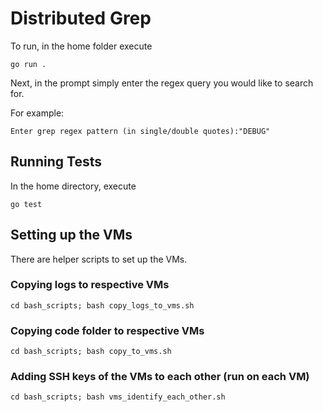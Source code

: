 # Distributed Grep
To run, in the home folder execute

```
go run .
```

Next, in the prompt simply enter the regex query you would like to search for.

For example:
```
Enter grep regex pattern (in single/double quotes):"DEBUG"
```

## Running Tests
In the home directory, execute
```
go test
```

## Setting up the VMs
There are helper scripts to set up the VMs.

### Copying logs to respective VMs
```
cd bash_scripts; bash copy_logs_to_vms.sh
```

### Copying code folder to respective VMs
```
cd bash_scripts; bash copy_to_vms.sh
```

### Adding SSH keys of the VMs to each other (run on each VM)
```
cd bash_scripts; bash vms_identify_each_other.sh
```

